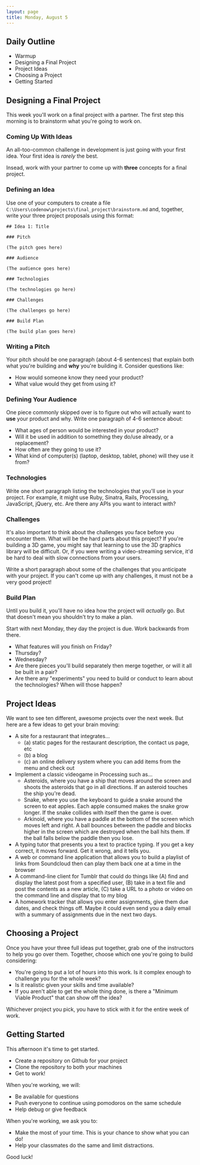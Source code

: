 ```yaml
---
layout: page
title: Monday, August 5
---
```


## Daily Outline

* Warmup
* Designing a Final Project
* Project Ideas
* Choosing a Project
* Getting Started

## Designing a Final Project

This week you'll work on a final project with a partner. The first step this morning is to brainstorm what you're going to work on.

### Coming Up With Ideas

An all-too-common challenge in development is just going with your first idea. Your first idea is *rarely* the best.

Insead, work with your partner to come up with **three** concepts for a final project.

### Defining an Idea

Use one of your computers to create a file `C:\Users\codenow\projects\final_project\brainstorm.md` and, together, write your three project proposals using this format:

```plain
## Idea 1: Title

### Pitch

(The pitch goes here)

### Audience

(The audience goes here)

### Technologies

(The technologies go here)

### Challenges

(The challenges go here)

### Build Plan

(The build plan goes here)
```

### Writing a Pitch

Your pitch should be one paragraph (about 4-6 sentences) that explain both what you're building and **why** you're building it. Consider questions like:

* How would someone know they need your product?
* What value would they get from using it?

### Defining Your Audience

One piece commonly skipped over is to figure out who will actually want to **use** your product and why. Write one paragraph of 4-6 sentence about:

* What ages of person would be interested in your product?
* Will it be used in addition to something they do/use already, or a replacement?
* How often are they going to use it?
* What kind of computer(s) (laptop, desktop, tablet, phone) will they use it from?

### Technologies

Write one short paragraph listing the technologies that you'll use in your project. For example, it might use Ruby, Sinatra, Rails, Processing, JavaScript, jQuery, etc. Are there any APIs you want to interact with?

### Challenges

It's also important to think about the challenges you face before you encounter them. What will be the hard parts about this project? If you're building a 3D game, you might say that learning to use the 3D graphics library will be difficult. Or, if you were writing a video-streaming service, it'd be hard to deal with slow connections from your users.

Write a short paragraph about some of the challenges that you anticipate with your project. If you can't come up with any challenges, it must not be a very good project!

### Build Plan

Until you build it, you'll have no idea how the project will *actually* go. But that doesn't mean you shouldn't try to make a plan.

Start with next Monday, they day the project is due. Work backwards from there.

* What features will you finish on Friday?
* Thursday?
* Wednesday?
* Are there pieces you'll build separately then merge together, or will it all be built in a pair?
* Are there any "experiments" you need to build or conduct to learn about the technologies? When will those happen?

## Project Ideas

We want to see ten different, awesome projects over the next week. But here are a few ideas to get your brain moving:

* A site for a restaurant that integrates...
  * (a) static pages for the restaurant description, the contact us page, etc
  * (b) a blog
  * (c) an online delivery system where you can add items from the menu and check out
* Implement a classic videogame in Processing such as...
  * Asteroids, where you have a ship that moves around the screen and shoots the asteroids that go in all directions. If an asteroid touches the ship you're dead.
  * Snake, where you use the keyboard to guide a snake around the screen to eat apples. Each apple consumed makes the snake grow longer. If the snake collides with itself then the game is over.
  * Arkinoid, where you have a paddle at the bottom of the screen which moves left and right. A ball bounces between the paddle and blocks higher in the screen which are destroyed when the ball hits them. If the ball falls below the paddle then you lose.
* A typing tutor that presents you a text to practice typing. If you get a key correct, it moves forward. Get it wrong, and it tells you.
* A web or command line application that allows you to build a playlist of links from Soundcloud then can play them back one at a time in the browser
* A command-line client for Tumblr that could do things like (A) find and display the latest post from a specified user, (B) take in a text file and post the contents as a new article, (C) take a URL to a photo or video on the command line and display that to my blog
* A homework tracker that allows you enter assignments, give them due dates, and check things off. Maybe it could even send you a daily email with a summary of assignments due in the next two days.

## Choosing a Project

Once you have your three full ideas put together, grab one of the instructors to help you go over them. Together, choose which one you're going to build considering:

* You're going to put a lot of hours into this work. Is it complex enough to challenge you for the whole week?
* Is it realistic given your skills and time available?
* If you aren't able to get the whole thing done, is there a "Minimum Viable Product" that can show off the idea?

Whichever project you pick, you have to stick with it for the entire week of work.

## Getting Started

This afternoon it's time to get started.

* Create a repository on Github for your project
* Clone the repository to both your machines
* Get to work!

When you're working, we will:

* Be available for questions
* Push everyone to continue using pomodoros on the same schedule
* Help debug or give feedback

When you're working, we ask you to:

* Make the most of your time. This is your chance to show what you can do!
* Help your classmates do the same and limit distractions.

Good luck!